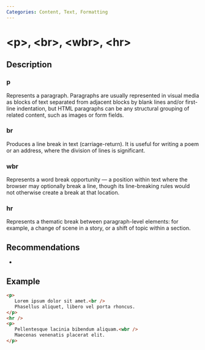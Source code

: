 ```yaml
---
Categories: Content, Text, Formatting
---
```


# &lt;p&gt;, &lt;br&gt;, &lt;wbr&gt;, &lt;hr&gt;

## Description

### p

Represents a paragraph. Paragraphs are usually represented in visual media as blocks of text separated from adjacent blocks by blank lines and/or first-line indentation, but HTML paragraphs can be any structural grouping of related content, such as images or form fields.

### br

Produces a line break in text (carriage-return). It is useful for writing a poem or an address, where the division of lines is significant.

### wbr

Represents a word break opportunity — a position within text where the browser may optionally break a line, though its line-breaking rules would not otherwise create a break at that location.

### hr

Represents a thematic break between paragraph-level elements: for example, a change of scene in a story, or a shift of topic within a section.

## Recommendations

-

## Example

```html
<p>
   Lorem ipsum dolor sit amet.<br />
   Phasellus aliquet, libero vel porta rhoncus.
</p>
<hr />
<p>
   Pellentesque lacinia bibendum aliquam.<wbr />
   Maecenas venenatis placerat elit.
</p>
```
